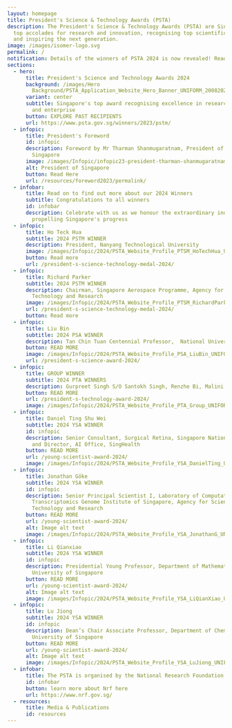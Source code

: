 ```yaml
---
layout: homepage
title: President's Science & Technology Awards (PSTA)
description: The President's Science & Technology Awards (PSTA) are Singapore's
  top accolades for research and innovation, recognising top scientific talent
  and inspiring the next generation.
image: /images/isomer-logo.svg
permalink: /
notification: Details of the winners of PSTA 2024 is now revealed! Read on to find out more!
sections:
  - hero:
      title: President's Science and Technology Awards 2024
      background: /images/Hero
        Background/PSTA_Application_Website_Hero_Banner_UNIFORM_20082024_2__1_.png
      variant: center
      subtitle: Singapore's top award recognising excellence in research, innovation
        and enterprise
      button: EXPLORE PAST RECIPIENTS
      url: https://www.psta.gov.sg/winners/2023/pstm/
  - infopic:
      title: President's Foreword
      id: infopic
      description: Foreword by Mr Tharman Shanmugaratnam, President of The Republic of
        Singapore
      image: /images/Infopic/infopic23-president-tharman-shanmugaratnam.png
      alt: President of Singapore
      button: Read Here
      url: /resources/foreword2023/permalink/
  - infobar:
      title: Read on to find out more about our 2024 Winners
      subtitle: Congratulations to all winners
      id: infobar
      description: Celebrate with us as we honour the extraordinary individuals
        propelling Singapore's progress
  - infopic:
      title: Ho Teck Hua
      subtitle: 2024 PSTM WINNER
      description: President, Nanyang Technological University
      image: /images/Infopic/2024/PSTA_Website_Profile_PTSM_HoTechHua_UNIFORM_13092024.png
      button: Read more
      url: /president-s-science-technology-medal-2024/
  - infopic:
      title: Richard Parker
      subtitle: 2024 PSTM WINNER
      description: Chairman, Singapore Aerospace Programme, Agency for Science,
        Technology and Research
      image: /images/Infopic/2024/PSTA_Website_Profile_PTSM_RichardParker_UNIFORM_13092024.png
      url: /president-s-science-technology-medal-2024/
      button: Read more
  - infopic:
      title: Liu Bin
      subtitle: 2024 PSA WINNER
      description: Tan Chin Tuan Centennial Professor,  National University of Singapore
      button: READ MORE
      image: /images/Infopic/2024/PSTA_Website_Profile_PSA_LiuBin_UNIFORM_13092024.png
      url: /president-s-science-award-2024/
  - infopic:
      title: GROUP WINNER
      subtitle: 2024 PTA WINNERS
      description: Gurpreet Singh S/O Santokh Singh, Renzhe Bi, Malini Olivo, Augustine Tee
      button: READ MORE
      url: /president-s-technology-award-2024/
      image: /images/Infopic/2024/PSTA_Website_Profile_PTA_Group_UNIFORM_13092024.png
  - infopic:
      title: Daniel Ting Shu Wei
      subtitle: 2024 YSA WINNER
      id: infopic
      description: Senior Consultant, Surgical Retina, Singapore National Eye Center,
        and Director, AI Office, SingHealth
      button: READ MORE
      url: /young-scientist-award-2024/
      image: /images/Infopic/2024/PSTA_Website_Profile_YSA_DanielTing_UNIFORM_13092024.png
  - infopic:
      title: Jonathan Göke
      subtitle: 2024 YSA WINNER
      id: infopic
      description: Senior Principal Scientist I, Laboratory of Computational
        Transcriptomics Genome Institute of Singapore, Agency for Science,
        Technology and Research
      button: READ MORE
      url: /young-scientist-award-2024/
      alt: Image alt text
      image: /images/Infopic/2024/PSTA_Website_Profile_YSA_JonathanG_UNIFORM_13092024.png
  - infopic:
      title: Li Qianxiao
      subtitle: 2024 YSA WINNER
      id: infopic
      description: Presidential Young Professor, Department of Mathematics, National
        University of Singapore
      button: READ MORE
      url: /young-scientist-award-2024/
      alt: Image alt text
      image: /images/Infopic/2024/PSTA_Website_Profile_YSA_LiQianXiao_UNIFORM_13092024.png
  - infopic:
      title: Lu Jiong
      subtitle: 2024 YSA WINNER
      id: infopic
      description: Dean’s Chair Associate Professor, Department of Chemistry, National
        University of Singapore
      button: READ MORE
      url: /young-scientist-award-2024/
      alt: Image alt text
      image: /images/Infopic/2024/PSTA_Website_Profile_YSA_LuJiong_UNIFORM_13092024.png
  - infobar:
      title: The PSTA is organised by the National Research Foundation
      id: infobar
      button: learn more about Nrf here
      url: https://www.nrf.gov.sg/
  - resources:
      title: Media & Publications
      id: resources
---
```

